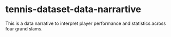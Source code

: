 # tennis-dataset-data-narrartive
This is a data narrative to interpret player performance and statistics across four grand slams.
